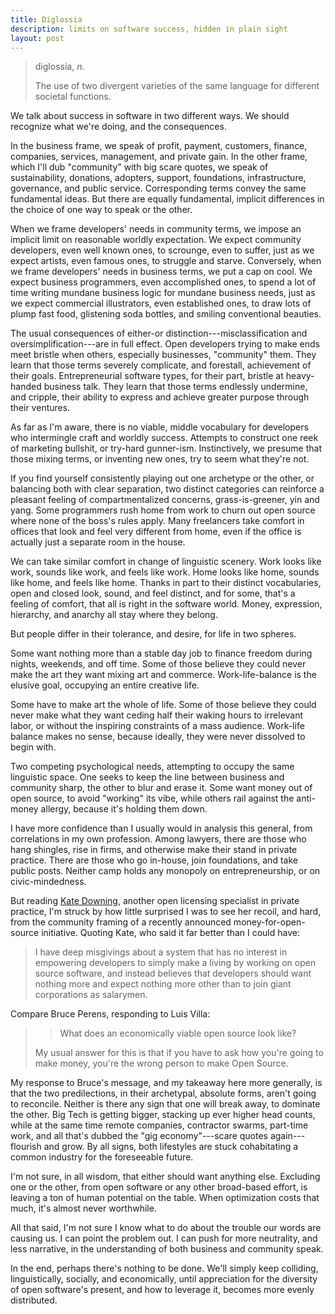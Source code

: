 ```yaml
---
title: Diglossia
description: limits on software success, hidden in plain sight
layout: post
---
```


> diglossia, _n._
>
> The use of two divergent varieties of the same language for different societal functions.

We talk about success in software in two different ways.  We should recognize what we're doing, and the consequences.

In the business frame, we speak of profit, payment, customers, finance, companies, services, management, and private gain.  In the other frame, which I'll dub "community" with big scare quotes, we speak of sustainability, donations, adopters, support, foundations, infrastructure, governance, and public service.  Corresponding terms convey the same fundamental ideas.  But there are equally fundamental, implicit differences in the choice of one way to speak or the other.

When we frame developers' needs in community terms, we impose an implicit limit on reasonable worldly expectation.  We expect community developers, even well known ones, to scrounge, even to suffer, just as we expect artists, even famous ones, to struggle and starve.  Conversely, when we frame developers' needs in business terms, we put a cap on cool.  We expect business programmers, even accomplished ones, to spend a lot of time writing mundane business logic for mundane business needs, just as we expect commercial illustrators, even established ones, to draw lots of plump fast food, glistening soda bottles, and smiling conventional beauties.

The usual consequences of either-or distinction---misclassification and oversimplification---are in full effect.  Open developers trying to make ends meet bristle when others, especially businesses, "community" them.  They learn that those terms severely complicate, and forestall, achievement of their goals.  Entrepreneurial software types, for their part, bristle at heavy-handed business talk.  They learn that those terms endlessly undermine, and cripple, their ability to express and achieve greater purpose through their ventures.

As far as I'm aware, there is no viable, middle vocabulary for developers who intermingle craft and worldly success.  Attempts to construct one reek of marketing bullshit, or try-hard gunner-ism.  Instinctively, we presume that those mixing terms, or inventing new ones, try to seem what they're not.

If you find yourself consistently playing out one archetype or the other, or balancing both with clear separation, two distinct categories can reinforce a pleasant feeling of compartmentalized concerns, grass-is-greener, yin and yang.  Some programmers rush home from work to churn out open source where none of the boss's rules apply.  Many freelancers take comfort in offices that look and feel very different from home, even if the office is actually just a separate room in the house.

We can take similar comfort in change of linguistic scenery.  Work looks like work, sounds like work, and feels like work.  Home looks like home, sounds like home, and feels like home.  Thanks in part to their distinct vocabularies, open and closed look, sound, and feel distinct, and for some, that's a feeling of comfort, that all is right in the software world.  Money, expression, hierarchy, and anarchy all stay where they belong.

But people differ in their tolerance, and desire, for life in two spheres.

Some want nothing more than a stable day job to finance freedom during nights, weekends, and off time.  Some of those believe they could never make the art they want mixing art and commerce.  Work-life-balance is the elusive goal, occupying an entire creative life.

<!-- https://www.youtube.com/watch?v=HC6x0E-M9jw&feature=youtu.be&t=157 -->

Some have to make art the whole of life.  Some of those believe they could never make what they want ceding half their waking hours to irrelevant labor, or without the inspiring constraints of a mass audience.  Work-life balance makes no sense, because ideally, they were never dissolved to begin with.

Two competing psychological needs, attempting to occupy the same linguistic space.  One seeks to keep the line between business and community sharp, the other to blur and erase it.  Some want money out of open source, to avoid "working" its vibe, while others rail against the anti-money allergy, because it's holding them down.

I have more confidence than I usually would in analysis this general, from correlations in my own profession.  Among lawyers, there are those who hang shingles, rise in firms, and otherwise make their stand in private practice. There are those who go in-house, join foundations, and take public posts.  Neither camp holds any monopoly on entrepreneurship, or on civic-mindedness.

But reading [Kate Downing](https://katedowninglaw.com/2019/03/19/communitybridge-probably-not-what-you-were-hoping-for/), another open licensing specialist in private practice, I'm struck by how little surprised I was to see her recoil, and hard, from the community framing of a recently announced money-for-open-source initiative.  Quoting Kate, who said it far better than I could have:

> I have deep misgivings about a system that has no interest in empowering developers to simply make a living by working on open source software, and instead believes that developers should want nothing more and expect nothing more other than to join giant corporations as salarymen.

Compare Bruce Perens, responding to Luis Villa:

> > What does an economically viable open source look like?
>
> My usual answer for this is that if you have to ask how you're going to make money, you're the wrong person to make Open Source.

My response to Bruce's message, and my takeaway here more generally, is that the two predilections, in their archetypal, absolute forms, aren't going to reconcile.  Neither is there any sign that one will break away, to dominate the other.  Big Tech is getting bigger, stacking up ever higher head counts, while at the same time remote companies, contractor swarms, part-time work, and  all that's dubbed the "gig economy"---scare quotes again---flourish and grow.  By all signs, both lifestyles are stuck cohabitating a common industry for the foreseeable future.

I'm not sure, in all wisdom, that either should want anything else.  Excluding one or the other, from open software or any other broad-based effort, is leaving a ton of human potential on the table.  When optimization costs that much, it's almost never worthwhile.

All that said, I'm not sure I know what to do about the trouble our words are causing us.  I can point the problem out.  I can push for more neutrality, and less narrative, in the understanding of both business and community speak.

In the end, perhaps there's nothing to be done.  We'll simply keep colliding, linguistically, socially, and economically, until appreciation for the diversity of open software's present, and how to leverage it, becomes more evenly distributed.
